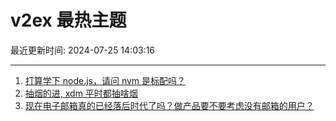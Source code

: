 # v2ex 最热主题

最近更新时间: 2024-07-25 14:03:16

--- 
1. [打算学下 node.js，请问 nvm 是标配吗？](https://www.v2ex.com/t/1059859) 
2. [抽烟的进, xdm 平时都抽啥烟](https://www.v2ex.com/t/1059875) 
3. [现在电子邮箱真的已经落后时代了吗？做产品要不要考虑没有邮箱的用户？](https://www.v2ex.com/t/1059889) 
